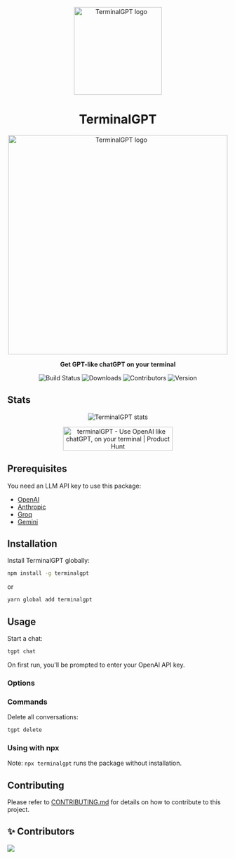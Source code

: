 <p align="center">
  <img width="200" alt="TerminalGPT logo" src="https://github.com/jucasoliveira/terminalGPT/assets/11979969/f371e361-6c74-4a5b-9634-c537aa6db21d"/>
</p>

<h1 align="center">TerminalGPT</h1>


<p align="center" class={{ marginTop: "10px"}}>
  <img width="500" alt="TerminalGPT logo" src="https://github.com/user-attachments/assets/c5ea1861-5994-4fe2-af44-ac92c1fa3013"/>
</p>


<p align="center">
  <strong>Get GPT-like chatGPT on your terminal</strong>
</p>

<p align="center">
  <img src="https://img.shields.io/github/actions/workflow/status/jucasoliveira/terminalGPT/pr.yml" alt="Build Status"/>
  <img src="https://img.shields.io/npm/dt/terminalgpt" alt="Downloads"/>
  <img src="https://img.shields.io/github/contributors/jucasoliveira/terminalGPT" alt="Contributors"/>
  <img src="https://img.shields.io/github/package-json/v/jucasoliveira/terminalGPT" alt="Version"/>
</p>

## Stats

<p align="center">
   <img alt="TerminalGPT stats" src="https://repobeats.axiom.co/api/embed/92b8c74cac77f3fbb0e843cc3f6a36b01e7bd152.svg"/>
</p>

<p align="center">
  <a href="https://www.producthunt.com/posts/terminalgpt?utm_source=badge-featured&utm_medium=badge&utm_souce=badge-terminalgpt" target="_blank">
    <img src="https://api.producthunt.com/widgets/embed-image/v1/featured.svg?post_id=373888&theme=light" alt="terminalGPT - Use OpenAI like chatGPT, on your terminal | Product Hunt" style="width: 250px; height: 54px;" width="250" height="54" />
  </a>
</p>

## Prerequisites

You need an LLM API key to use this package:

- [OpenAI](https://platform.openai.com/docs/api-reference/introduction)
- [Anthropic](https://www.anthropic.com/)
- [Groq](https://www.groq.com/)
- [Gemini](https://gemini.google.com/)

## Installation

Install TerminalGPT globally:

```bash
npm install -g terminalgpt
```

or

```bash
yarn global add terminalgpt
```

## Usage

Start a chat:

```bash
tgpt chat
```

On first run, you'll be prompted to enter your OpenAI API key.

### Options

### Commands

Delete all conversations:

```bash
tgpt delete
```

### Using with npx

Note: `npx terminalgpt` runs the package without installation.

## Contributing

Please refer to [CONTRIBUTING.md](CONTRIBUTING.md) for details on how to contribute to this project.

## ✨ Contributors

<a href="https://github.com/jucasoliveira/terminalGPT/graphs/contributors">
  <img src="https://contrib.rocks/image?repo=jucasoliveira/terminalGPT" />
</a>

